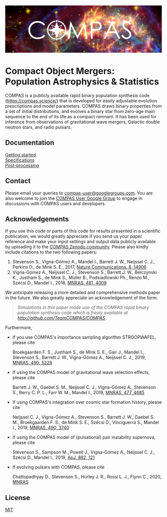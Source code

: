 [//]: ## (grip -b README.md)

![COMPASlogo](docs/COMPASlogo.png)

# Compact Object Mergers: Population Astrophysics & Statistics

[//]: ## (Outline features)
COMPAS is a publicly available rapid binary population synthesis code (https://compas.science/) that is developed for easily adjustable evolution prescriptions and model parameters. COMPAS draws binary properties from a set of initial distributions, and evolves a binary star from zero-age main sequence to the end of its life as a compact remnant. It has been used for inference from observations of gravitational wave mergers, Galactic double neutron stars, and radio pulsars.

## Documentation
[Getting started](https://github.com/TeamCOMPAS/COMPAS/tree/master/docs/getting_started.md)  
[Specifications](https://github.com/TeamCOMPAS/COMPAS/tree/master/docs/COMPAS_Doc.pdf)  
[Post-processing](https://github.com/TeamCOMPAS/COMPAS/tree/master/postProcessing)  

## Contact
Please email your queries to compas-user@googlegroups.com. You are also welcome to join the [COMPAS User Google Group](https://groups.google.com/forum/#!members/compas-user) to engage in discussions with COMPAS users and developers.

## Acknowledgements
If you use this code or parts of this code for results presented in a scientific publication, we would greatly appreciate if you send us your paper reference and make your input settings and output data publicly available by uploading it to the [COMPAS Zenodo community](https://zenodo.org/communities/compas/). Please also kindly include citations to the two following papers:

1. Stevenson S., Vigna-Gómez A., Mandel I., Barrett J. W., Neijssel C. J., Perkins D., de Mink S. E., 2017, [Nature Communications, 8, 14906](https://ui.adsabs.harvard.edu/abs/2017NatCo...814906S/abstract)
2. Vigna-Gómez A., Neijssel C. J., Stevenson S., Barrett J. W., Belczynski K., Justham S., de Mink S., M&uuml;ller B., Podsiadlowski Ph., Renzo M., Szécsi D., Mandel I., 2018, [MNRAS, 481, 4009](https://ui.adsabs.harvard.edu/abs/2018MNRAS.481.4009V/abstract)

We anticipate releasing a more detailed and comprehensive methods paper in the future. We also greatly appreciate an acknowledgement of the form: 

>_Simulations in this paper made use of the COMPAS rapid binary population synthesis code which is freely available at http://github.com/TeamCOMPAS/COMPAS_.

Furthermore,
  * If you use COMPAS's importance sampling algorithm STROOPWAFEL, please cite 

     Broekgaarden F. S., Justham S., de Mink S. E., Gair J., Mandel I., Stevenson S., Barrett J. W., Vigna-Gómez A., Neijssel C. J., 2019, [MNRAS, 490, 5228](https://ui.adsabs.harvard.edu/abs/2019MNRAS.490.5228B/abstract)

  * If using the COMPAS model of gravitational wave selection effects, please cite

     Barrett J. W., Gaebel S. M., Neijssel C. J., Vigna-Gómez A., Stevenson S., Berry C. P. L., Farr W. M., Mandel I., 2018, [MNRAS, 477, 4685](https://ui.adsabs.harvard.edu/abs/2018MNRAS.477.4685B/abstract)

  * If using COMPAS's integration over cosmic star formation history, please cite 

     Neijssel C. J., Vigna-Gómez A., Stevenson S., Barrett J. W., Gaebel S. M., Broekgaarden F. S., de Mink S. E., Szécsi D., Vinciguerra S., Mandel I., 2019, [MNRAS, 490, 3740](https://ui.adsabs.harvard.edu/abs/2019MNRAS.490.3740N/abstract)

  * If using the COMPAS model of (pulsational) pair instability supernova, please cite 

     Stevenson S., Sampson M., Powell J., Vigna-Gómez A., Neijssel C. J., Szécsi D., Mandel I., 2019, [ApJ, 882, 121](https://ui.adsabs.harvard.edu/abs/2019ApJ...882..121S/abstract)
     
  * If evolving pulsars with COMPAS, please cite
  
     Chattopadhyay D., Stevenson S., Hurley J. R., Rossi L. J., Flynn C., 2020,  [MNRAS](https://ui.adsabs.harvard.edu/abs/2020MNRAS.tmp..697C/abstract)

## License
[MIT](https://choosealicense.com/licenses/mit/)
